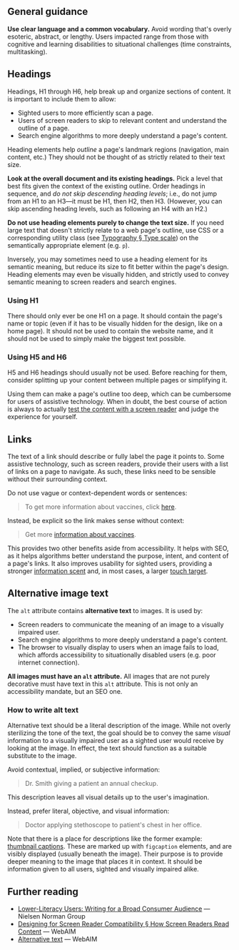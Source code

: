 <!--lead
  How text content is written and rendered has significant accessibility implications. It can make the difference between an inclusive experience for users with disabilities, and one that's frustrating, excluding, or unusable.
lead-->

<!--twig
  {{ include("@tcds/components/message/message.html.twig", {
    content: "<strong>This document is not comprehensive.</strong> It is primarily aimed at authoring accessible text from a technical perspective. Other than some basics, it does not cover general editorial guidelines for accessibility.",
    modifiers: ["attention"],
  }) }}
twig-->

## General guidance
**Use clear language and a common vocabulary.** Avoid wording that's overly esoteric, abstract, or lengthy. Users impacted range from those with cognitive and learning disabilities to situational challenges (time constraints, multitasking).

## Headings
Headings, H1 through H6, help break up and organize sections of content. It is important to include them to allow:

- Sighted users to more efficiently scan a page.
- Users of screen readers to skip to relevant content and understand the outline of a page.
- Search engine algorithms to more deeply understand a page's content.

Heading elements help _outline_ a page's landmark regions (navigation, main content, etc.) They should not be thought of as strictly related to their text size.

**Look at the overall document and its existing headings.** Pick a level that best fits given the context of the existing outline. Order headings in sequence, and _do not skip descending heading levels_; i.e., do not jump from an H1 to an H3—it must be H1, then H2, then H3. (However, you can skip ascending heading levels, such as following an H4 with an H2.)

**Do not use heading elements purely to change the text size.** If you need large text that doesn't strictly relate to a web page's outline, use CSS or a corresponding utility class (see [Typography &sect; Type scale](/design/typography#type-scale)) on the semantically appropriate element (e.g. `p`).

Inversely, you may sometimes need to use a heading element for its semantic meaning, but reduce its size to fit better within the page's design. Heading elements may even be visually hidden, and strictly used to convey semantic meaning to screen readers and search engines.

### Using H1
There should only ever be one H1 on a page. It should contain the page's name or topic (even if it has to be visually hidden for the design, like on a home page). It should not be used to contain the website name, and it should not be used to simply make the biggest text possible.

### Using H5 and H6
H5 and H6 headings should usually not be used. Before reaching for them, consider splitting up your content between multiple pages or simplifying it.

Using them can make a page's outline too deep, which can be cumbersome for users of assistive technology. When in doubt, the best course of action is always to actually [test the content with a screen reader](/accessibility/testing) and judge the experience for yourself.

## Links
The text of a link should describe or fully label the page it points to. Some assistive technology, such as screen readers, provide their users with a list of links on a page to navigate. As such, these links need to be sensible without their surrounding context.

Do not use vague or context-dependent words or sentences:

> To get more information about vaccines, click [here](#example).

Instead, be explicit so the link makes sense without context:

> Get more [information about vaccines](#example).

This provides two other benefits aside from accessibility. It helps with SEO, as it helps algorithms better understand the purpose, intent, and content of a page's links. It also improves usability for sighted users, providing a stronger [information scent](https://www.nngroup.com/articles/information-scent/ "Information Scent: How Users Decide Where to Go Next — Nielsen Norman Group") and, in most cases, a larger [touch target](https://www.w3.org/WAI/WCAG21/Understanding/target-size.html "Understanding Success Criterion 2.5.5: Target Size — W3.org").

## Alternative image text
The `alt` attribute contains **alternative text** to images. It is used by:

- Screen readers to communicate the meaning of an image to a visually impaired user.
- Search engine algorithms to more deeply understand a page's content.
- The browser to visually display to users when an image fails to load, which affords accessibility to situationally disabled users (e.g. poor internet connection).

**All images must have an `alt` attribute.** All images that are not purely decorative must have text in this `alt` attribute. This is not only an accessibility mandate, but an SEO one.

### How to write alt text
Alternative text should be a literal description of the image. While not overly sterilizing the tone of the text, the goal should be to convey the same _visual_ information to a visually impaired user as a sighted user would receive by looking at the image. In effect, the text should function as a suitable substitute to the image.

Avoid contextual, implied, or subjective information:

> Dr. Smith giving a patient an annual checkup.

This description leaves all visual details up to the user's imagination.

Instead, prefer literal, objective, and visual information:

> Doctor applying stethoscope to patient's chest in her office.

Note that there is a place for descriptions like the former example: [thumbnail captions](/primitives/images#thumbnail-captions). These are marked up with `figcaption` elements, and are visibly displayed (usually beneath the image). Their purpose is to provide deeper meaning to the image that places it in context. It should be information given to all users, sighted and visually impaired alike.

## Further reading
* [Lower-Literacy Users: Writing for a Broad Consumer Audience](https://www.nngroup.com/articles/writing-for-lower-literacy-users/) — Nielsen Norman Group
* [Designing for Screen Reader Compatibility &sect; How Screen Readers Read Content](https://webaim.org/techniques/screenreader/#how) — WebAIM
* [Alternative text](https://webaim.org/techniques/alttext/) — WebAIM

<!--
/**
 * @todo Emphasize more that alt text is heavily context-dependent. The key is
 * to explain what's important about the image with respect to the *reason* it
 * was chosen for the content.
 */

https://www.carbondesignsystem.com/guidelines/content/overview/#writing-for-accessibility
-->